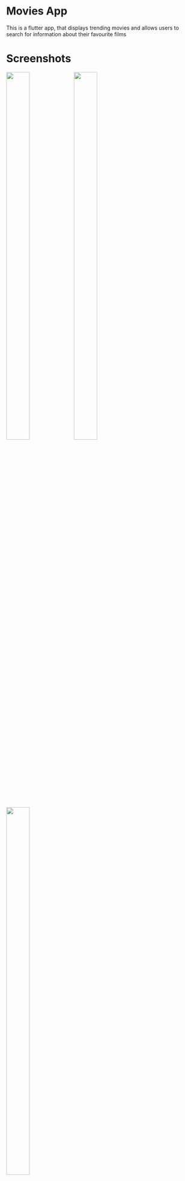 # Movies App

This is a flutter app, that displays trending movies and allows users to search for information about their favourite films

# Screenshots

<img src="https://user-images.githubusercontent.com/26127333/52084761-d9811580-25b3-11e9-9588-8591490ed41a.PNG" width="35%" height="50%"/>
<img src="https://user-images.githubusercontent.com/26127333/52095720-25908200-25d5-11e9-9c06-2b3114952aec.PNG" width="35%" height="50%"/>
<img src="https://user-images.githubusercontent.com/26127333/52084772-e0a82380-25b3-11e9-8399-5756a108d2dc.PNG" width="35%" height="50%"/>
